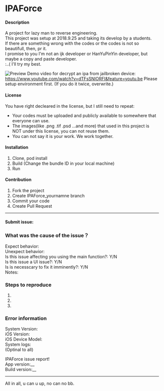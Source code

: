 # IPAForce

#### Description
A project for lazy man to reverse engineering.  
This project was setup at 2018.9.25 and taking its develop by a students.  
If there are something wrong with the codes or the codes is not so beautifull, then, pr it.  
I promise to you I'm not an ijk developer or HanYuPinYin developer, but maybe a copy and paste developer.  
:..( I'll try my best.  

![Preview](https://github.com/Co2333/coreBase/raw/master/IPAForcePreViewAlpha1.1.png "This is how/what/which/**** it looks.")
Demo video for decrypt an ipa from jailbroken device: https://www.youtube.com/watch?v=dTFsSNlORFI&feature=youtu.be
Please setup environment first. (If you do it twice, overwrite.)

#### License
You have right decleared in the license, but I still need to repeat:
- Your codes must be uploaded and publicly available to somewhere that everyone can use.
- The images(like .png .tif .psd ...and more) that used in this project is NOT under this license, you can not reuse them.
- You can not say it is your work. We work together.

#### Installation

1. Clone, pod install
2. Build (Change the bundle ID in your local machine)
3. Run


#### Contribution

1. Fork the project
2. Create IPAForce_yournamne branch
3. Commit your code
4. Create Pull Request



-------------
#### Submit issue:

### What was the cause of the issue？
Expect behavior:  
Unexpect behavior:  
Is this issue affecting you using the main function?: Y/N  
Is this issue a UI issue?: Y/N  
Is is necesscary to fix it imminently?: Y/N  
Notes:  

### Steps to reproduce
1.
2.
3.

### Error information
System Version:  
iOS Version:  
iOS Device Model:  
System logs:  
(Optinal to all)  


IPAForce issue report!   
App version:__  
Build version:__  


  
-------------
All in all, u can u up, no can no bb.
